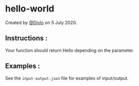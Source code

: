 # hello-world

Created by [@Divlo](https://github.com/Divlo) on 5 July 2020.

## Instructions :

Your function should return Hello depending on the parameter.

## Examples :

See the `input-output.json` file for examples of input/output.
